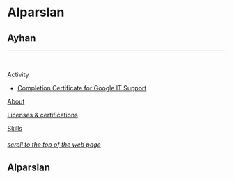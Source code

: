 <!DOCTYPE html>
<html>
<head> 
    <meta charset='utf-8'>
    <meta http-equiv='X-UA-Compatible' content='IE=edge'>
    <title>Page Title</title>
    <meta name='viewport' content='width=device-width, initial-scale=1'>
    <link rel='stylesheet' type='text/css' media='screen' href='main.css'>
    <script src='main.js'></script>
    <link rel="stylesheet" href="styles/site.css">
</head>
<body>
    <div id="header"></div>
<div class="left"></div>
<div class="stuff">
  <br><br>
  <h1 id="scroll to the top of the web page">Alparslan</h1>
  <h2>Ayhan</h2>
  <hr />
  <br>
  <p class="head">Activity</p>
  <ul>
    <a href="https://www.linkedin.com/posts/alparslan-ayhan-40362b206_completion-certificate-for-google-it-support-activity-6933698976370028544-JDo_?utm_source=linkedin_share&utm_medium=member_desktop_web">
    <li>Completion Certificate for Google IT Support</li>
  </ul>
  <p class="head">About</p>
  <ul>
  </ul>
  <p class="head">Licenses & certifications</p>
  <ul>
  </ul>
  <p class="head">Skills</p>
  <ul>
  </ul>
  <a href="#scroll to the top of the web page"><h6>scroll to the top of the web page</h1></a>
</div>
<div class="right"></div>
<div id="footer">
  <h2 id="name">Alparslan</h2></div>
    
  </body>
</html>
